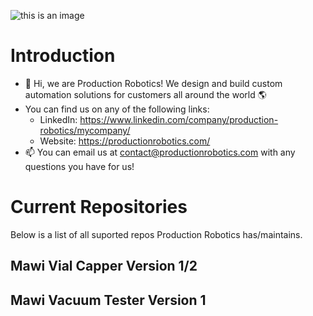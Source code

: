 ![this is an image](https://productionrobotics.com/wp-content/uploads/Hi-ResLogoBlue-400x93.jpg)

# **Introduction**
- 👋 Hi, we are Production Robotics! We design and build custom automation solutions for customers all around the world :earth_americas:
- You can find us on any of the following links:
  - LinkedIn: https://www.linkedin.com/company/production-robotics/mycompany/
  - Website: https://productionrobotics.com/
- 📫 You can email us at contact@productionrobotics.com with any questions you have for us!

# **Current Repositories**
Below is a list of all suported repos Production Robotics has/maintains. 

## Mawi Vial Capper Version 1/2
## Mawi Vacuum Tester Version 1

<!---
Production-Robotics/Production-Robotics is a ✨ special ✨ repository because its `README.md` (this file) appears on your GitHub profile.
You can click the Preview link to take a look at your changes.
--->
